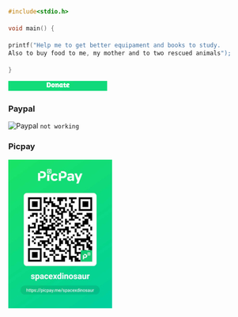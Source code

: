 ```c
#include<stdio.h>

void main() {

printf("Help me to get better equipament and books to study.   
Also to buy food to me, my mother and to two rescued animals");    

}
```

[![donate](https://github.com/spacexjedi/spacexjedi/blob/master/donate/don.jpg)](https://github.com/spacexjedi/spacexjedi/blob/master/donate/donate.md)    

### Paypal

![Paypal]()      ```not working```   



### Picpay

![Picpay](https://github.com/spacexjedi/spacexjedi/blob/master/donate/p1.jpg)   


